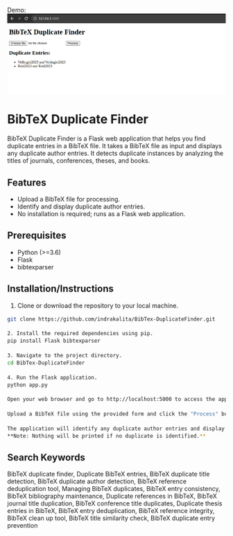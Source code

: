 Demo:
![alt text](https://github.com/indrakalita/BibTex-DuplicateFinder/blob/main/test.png)
# BibTeX Duplicate Finder

BibTeX Duplicate Finder is a Flask web application that helps you find duplicate entries in a BibTeX file. It takes a BibTeX file as input and displays any duplicate author entries. It detects duplicate instances by analyzing the titles of journals, conferences, theses, and books.

## Features

- Upload a BibTeX file for processing.
- Identify and display duplicate author entries.
- No installation is required; runs as a Flask web application.

## Prerequisites

- Python (>=3.6)
- Flask
- bibtexparser

## Installation/Instructions

1. Clone or download the repository to your local machine.

```bash
git clone https://github.com/indrakalita/BibTex-DuplicateFinder.git

2. Install the required dependencies using pip.
pip install Flask bibtexparser

3. Navigate to the project directory.
cd BibTex-DuplicateFinder

4. Run the Flask application.
python app.py

Open your web browser and go to http://localhost:5000 to access the application.

Upload a BibTeX file using the provided form and click the "Process" button.

The application will identify any duplicate author entries and display the results.
**Note: Nothing will be printed if no duplicate is identified.**
```
## Search Keywords
BibTeX duplicate finder, Duplicate BibTeX entries, BibTeX duplicate title detection, BibTeX duplicate author detection, BibTeX reference deduplication tool, Managing BibTeX duplicates, BibTeX entry consistency, BibTeX bibliography maintenance, Duplicate references in BibTeX, BibTeX journal title duplication, BibTeX conference title duplicates, Duplicate thesis entries in BibTeX, BibTeX entry deduplication, BibTeX reference integrity, BibTeX clean up tool, BibTeX title similarity check, BibTeX duplicate entry prevention
